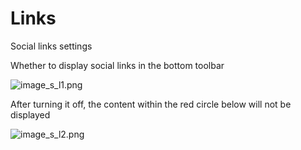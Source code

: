 # Links

Social links settings

Whether to display social links in the bottom toolbar

![image_s_l1.png](/images/image_s_l1.png)

After turning it off, the content within the red circle below will not be displayed

![image_s_l2.png](/images/image_s_l2.png)